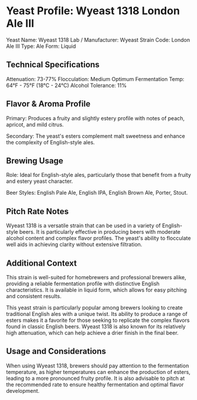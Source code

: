 # Yeast Profile: Wyeast 1318 London Ale III

Yeast Name: Wyeast 1318
Lab / Manufacturer: Wyeast
Strain Code: London Ale III
Type: Ale
Form: Liquid

## Technical Specifications

Attenuation: 73-77%
Flocculation: Medium
Optimum Fermentation Temp: 64°F - 75°F (18°C - 24°C)
Alcohol Tolerance: 11%

## Flavor & Aroma Profile

Primary: Produces a fruity and slightly estery profile with notes of peach, apricot, and mild citrus.

Secondary: The yeast's esters complement malt sweetness and enhance the complexity of English-style ales.

## Brewing Usage

Role: Ideal for English-style ales, particularly those that benefit from a fruity and estery yeast character.

Beer Styles: English Pale Ale, English IPA, English Brown Ale, Porter, Stout.

## Pitch Rate Notes

Wyeast 1318 is a versatile strain that can be used in a variety of English-style beers. It is particularly effective in producing beers with moderate alcohol content and complex flavor profiles. The yeast's ability to flocculate well aids in achieving clarity without extensive filtration.

## Additional Context

This strain is well-suited for homebrewers and professional brewers alike, providing a reliable fermentation profile with distinctive English characteristics. It is available in liquid form, which allows for easy pitching and consistent results.

This yeast strain is particularly popular among brewers looking to create traditional English ales with a unique twist. Its ability to produce a range of esters makes it a favorite for those seeking to replicate the complex flavors found in classic English beers. Wyeast 1318 is also known for its relatively high attenuation, which can help achieve a drier finish in the final beer.

## Usage and Considerations

When using Wyeast 1318, brewers should pay attention to the fermentation temperature, as higher temperatures can enhance the production of esters, leading to a more pronounced fruity profile. It is also advisable to pitch at the recommended rate to ensure healthy fermentation and optimal flavor development.
